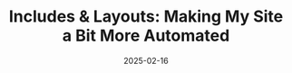 ---
layout: "post"
title: "Includes & Layouts: Making My Site a Bit More Automated"
date: 2025-02-16
---